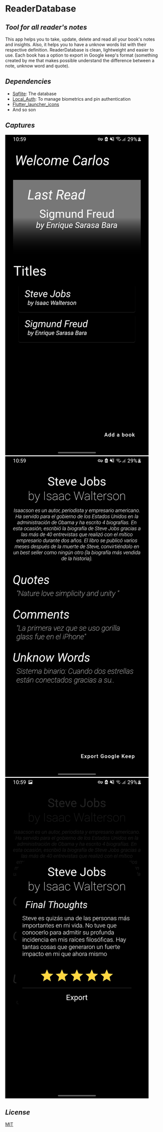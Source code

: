# ReaderDatabase
## _Tool for all reader's notes_

This app helps you to take, update, delete and read all your book's notes and
insights. Also, it helps you to have a unknow words list with their respective
definition. ReaderDatabase is clean, lightweight and easier to use.
Each book has a option to export in Google keep's format (something created by me that 
makes possible understand the difference between a note, unknow word and quote).

## _Dependencies_
- [Sqflite]: The database
- [Local_Auth]: To manage biometrics and pin authentication
- [Flutter_launcher_icons]
- And so son

## _Captures_
![Home view](./assets/photos/Main.png)
![Book menu](./assets/photos/Book_Menu.png)
![Book export](./assets/photos/Book_Export.png)

## _License_
[MIT]

[//]: #
    [MIT]: <./LICENSE>
    [Sqflite]: <https://pub.dev/packages/sqflite>
    [Local_Auth]: <https://pub.dev/packages/local_auth>
    [Flutter_launcher_icons]: <https://pub.dev/packages/flutter_launcher_icons>